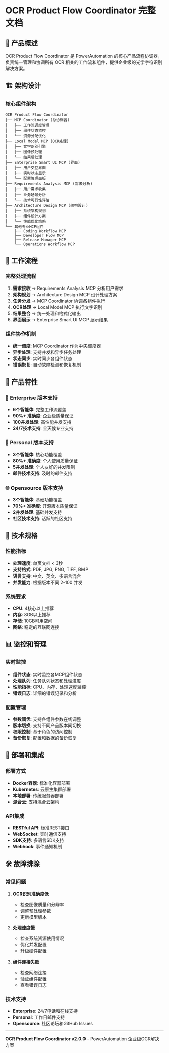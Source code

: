 # OCR Product Flow Coordinator 完整文档

## 🎯 **产品概述**

OCR Product Flow Coordinator 是 PowerAutomation 的核心产品流程协调器，负责统一管理和协调所有 OCR 相关的工作流和组件，提供企业级的光学字符识别解决方案。

## 🏗️ **架构设计**

### **核心组件架构**
```
OCR Product Flow Coordinator
├── MCP Coordinator (总协调器)
│   ├── 工作流调度管理
│   ├── 组件状态监控
│   └── 资源分配优化
├── Local Model MCP (OCR处理)
│   ├── 文字识别引擎
│   ├── 图像预处理
│   └── 结果后处理
├── Enterprise Smart UI MCP (界面)
│   ├── 用户交互界面
│   ├── 实时状态显示
│   └── 配置管理面板
├── Requirements Analysis MCP (需求分析)
│   ├── 用户需求收集
│   ├── 业务场景分析
│   └── 技术可行性评估
├── Architecture Design MCP (架构设计)
│   ├── 系统架构规划
│   ├── 组件设计方案
│   └── 性能优化策略
└── 其他专业MCP组件
    ├── Coding Workflow MCP
    ├── Developer Flow MCP
    ├── Release Manager MCP
    └── Operations Workflow MCP
```

## 🔄 **工作流程**

### **完整处理流程**
1. **需求接收** → Requirements Analysis MCP 分析用户需求
2. **架构规划** → Architecture Design MCP 设计处理方案
3. **任务分发** → MCP Coordinator 协调各组件执行
4. **OCR处理** → Local Model MCP 执行文字识别
5. **结果整合** → 统一处理和格式化输出
6. **界面展示** → Enterprise Smart UI MCP 展示结果

### **组件协作机制**
- **统一调度**: MCP Coordinator 作为中央调度器
- **异步处理**: 支持并发和异步任务处理
- **状态同步**: 实时同步各组件状态
- **错误恢复**: 自动故障检测和恢复机制

## 🎯 **产品特性**

### **🏢 Enterprise 版本支持**
- **6个智能体**: 完整工作流覆盖
- **90%+ 准确度**: 企业级质量保证
- **100并发处理**: 高性能并发支持
- **24/7技术支持**: 全天候专业支持

### **👤 Personal 版本支持**
- **3个智能体**: 核心功能覆盖
- **80%+ 准确度**: 个人使用质量保证
- **5并发处理**: 个人友好的并发限制
- **邮件技术支持**: 及时的邮件支持

### **🌐 Opensource 版本支持**
- **3个智能体**: 基础功能覆盖
- **70%+ 准确度**: 开源版本质量保证
- **2并发处理**: 基础并发支持
- **社区技术支持**: 活跃的社区支持

## 🔧 **技术规格**

### **性能指标**
- **处理速度**: 单页文档 < 3秒
- **支持格式**: PDF, JPG, PNG, TIFF, BMP
- **语言支持**: 中文、英文、多语言混合
- **并发能力**: 根据版本不同 2-100 并发

### **系统要求**
- **CPU**: 4核心以上推荐
- **内存**: 8GB以上推荐
- **存储**: 10GB可用空间
- **网络**: 稳定的互联网连接

## 📊 **监控和管理**

### **实时监控**
- **组件状态**: 实时监控各MCP组件状态
- **处理队列**: 任务队列状态和处理进度
- **性能指标**: CPU、内存、处理速度监控
- **错误日志**: 详细的错误记录和分析

### **配置管理**
- **参数调优**: 支持各组件参数在线调整
- **版本切换**: 支持不同产品版本间切换
- **权限控制**: 基于角色的访问控制
- **备份恢复**: 配置和数据的备份恢复

## 🚀 **部署和集成**

### **部署方式**
- **Docker容器**: 标准化容器部署
- **Kubernetes**: 云原生集群部署
- **本地部署**: 传统服务器部署
- **混合云**: 支持混合云架构

### **API集成**
- **RESTful API**: 标准REST接口
- **WebSocket**: 实时通信支持
- **SDK支持**: 多语言SDK支持
- **Webhook**: 事件通知机制

## 🛠️ **故障排除**

### **常见问题**
1. **OCR识别准确度低**
   - 检查图像质量和分辨率
   - 调整预处理参数
   - 更新模型版本

2. **处理速度慢**
   - 检查系统资源使用情况
   - 优化并发配置
   - 升级硬件配置

3. **组件连接失败**
   - 检查网络连接
   - 验证组件配置
   - 查看错误日志

### **技术支持**
- **Enterprise**: 24/7电话和在线支持
- **Personal**: 工作日邮件支持
- **Opensource**: 社区论坛和GitHub Issues

---

**OCR Product Flow Coordinator v2.0.0** - PowerAutomation 企业级OCR解决方案


